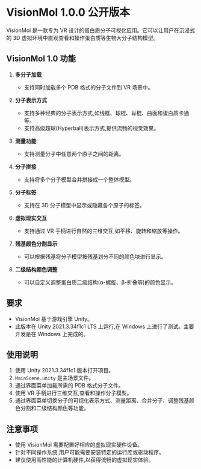 # VisionMol 1.0.0 公开版本

VisionMol 是一款专为 VR 设计的蛋白质分子可视化应用。它可以让用户在沉浸式的 3D 虚拟环境中直观查看和操作蛋白质等生物大分子结构模型。

## VisionMol 1.0 功能

1. **多分子加载**
   - 支持同时加载多个 PDB 格式的分子文件到 VR 场景中。

2. **分子表示方式**
   - 支持多种经典的分子表示方式,如线框、球棍、肖棍、曲面和蛋白质卡通等。
   - 支持高级超球(Hyperball)表示方式,提供流畅的视觉效果。

3. **测量功能**
   - 支持测量分子中任意两个原子之间的距离。

4. **分子拼接**
   - 支持将多个分子模型合并拼接成一个整体模型。

5. **分子标签**
   - 支持在 3D 分子模型中显示或隐藏各个原子的标签。

6. **虚拟现实交互**
   - 支持通过 VR 手柄进行自然的三维交互,如平移、旋转和缩放等操作。

7. **残基颜色分割显示**
   - 可以根据残基将分子模型按残基划分不同的颜色块进行显示。

8. **二级结构颜色调整**
   - 可以自定义调整蛋白质二级结构(α-螺旋、β-折叠等)的颜色显示。

## 要求

- VisionMol 基于游戏引擎 Unity。
- 此版本在 Unity 2021.3.34f1c1 LTS 上运行,在 Windows 上进行了测试。主要开发是在 Windows 上完成的。

## 使用说明

1. 使用 Unity 2021.3.34f1c1 版本打开项目。
2. `MainScene.unity` 是主场景文件。
3. 通过界面菜单加载所需的 PDB 格式分子文件。
4. 使用 VR 手柄进行三维交互,查看和操作分子模型。
5. 通过界面菜单切换分子的可视化表示方式、测量距离、合并分子、调整残基颜色分割和二级结构颜色等功能。

## 注意事项

- 使用 VisionMol 需要配置好相应的虚拟现实硬件设备。
- 针对不同操作系统,用户可能需要安装特定的运行库或驱动程序。
- 建议使用高性能的计算机硬件,以获得流畅的虚拟现实体验。
